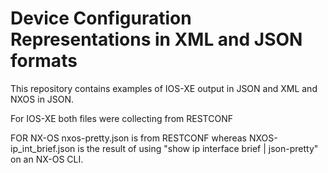 # Device Configuration Representations in XML and JSON formats

This repository contains examples of IOS-XE output in JSON and XML and NXOS in JSON.

For IOS-XE both files were collecting from RESTCONF

FOR NX-OS nxos-pretty.json is from RESTCONF whereas NXOS-ip_int_brief.json is the result of using "show ip interface brief | json-pretty" on an NX-OS CLI.